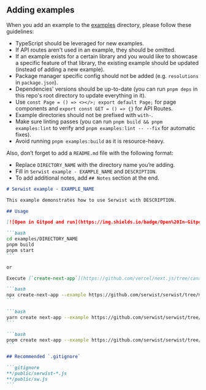 ## Adding examples

When you add an example to the [examples](https://github.com/serwist/serwist/tree/main/examples) directory, please follow these guidelines:

- TypeScript should be leveraged for new examples.
- If API routes aren't used in an example, they should be omitted.
- If an example exists for a certain library and you would like to showcase a specific feature of that library, the existing example should be updated (instead of adding a new example).
- Package manager specific config should not be added (e.g. `resolutions` in `package.json`).
- Dependencies' versions should be up-to-date (you can run `pnpm deps` in this repo's root directory to update everything in it).
- Use `const Page = () => <></>; export default Page;` for page components and `export const GET = () => {}` for API Routes.
- Example directories should not be prefixed with `with-`.
- Make sure linting passes (you can run `pnpm build && pnpm examples:lint` to verify and `pnpm examples:lint -- --fix` for automatic fixes).
- Avoid running `pnpm examples:build` as it is resource-heavy.

Also, don’t forget to add a `README.md` file with the following format:

- Replace `DIRECTORY_NAME` with the directory name you’re adding.
- Fill in `Serwist example - EXAMPLE_NAME` and `DESCRIPTION`.
- To add additional notes, add `## Notes` section at the end.

````markdown
# Serwist example - EXAMPLE_NAME

This example demonstrates how to use Serwist with DESCRIPTION.

## Usage

[![Open in Gitpod and run](https://img.shields.io/badge/Open%20In-Gitpod.io-%231966D2?style=for-the-badge&logo=gitpod)](https://gitpod.io/#https://github.com/serwist/serwist/)

```bash
cd examples/DIRECTORY_NAME
pnpm build
pnpm start
```

or

Execute [`create-next-app`](https://github.com/vercel/next.js/tree/canary/packages/create-next-app) with [npm](https://docs.npmjs.com/cli/init), [Yarn](https://yarnpkg.com/lang/en/docs/cli/create/), or [pnpm](https://pnpm.io) to bootstrap the example:

```bash
npx create-next-app --example https://github.com/serwist/serwist/tree/main/examples/DIRECTORY_NAME DIRECTORY_NAME-app
```

```bash
yarn create next-app --example https://github.com/serwist/serwist/tree/main/examples/DIRECTORY_NAME DIRECTORY_NAME-app
```

```bash
pnpm create next-app --example https://github.com/serwist/serwist/tree/main/examples/DIRECTORY_NAME DIRECTORY_NAME-app
```

## Recommended `.gitignore`

```gitignore
**/public/serwist-*.js
**/public/sw.js
```
````
